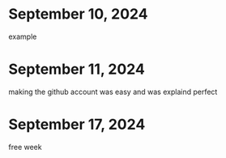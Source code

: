 # September 10, 2024
example 
# September 11, 2024
making the github account was easy and was explaind perfect 
# September 17, 2024
free week 
